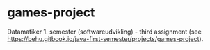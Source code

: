 # games-project
Datamatiker 1. semester (softwareudvikling) - third assignment (see https://behu.gitbook.io/java-first-semester/projects/games-project).

